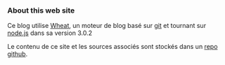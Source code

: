 ### About this web site

Ce blog utilise [Wheat](http://github.com/creationix/wheat), un moteur de blog basé sur [git]() et tournant sur [node.js](http://nodejs.org/) dans sa version 3.0.2

Le contenu de ce site et les sources associés sont stockés dans un [repo github](https://github.com/mklabs/blog.mklog.fr).